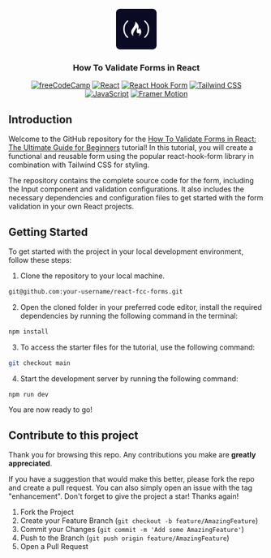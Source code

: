 <div id="top"></div>

<!-- PROJECT LOGO -->

<br />
<div align="center">
  <a href="https://www.freecodecamp.org/">
    <img src="./public/fcc.png" alt="Logo" width="80" height="80">
  </a>

<h3 align="center">How To Validate Forms in React</h3>

[![freeCodeCamp](https://img.shields.io/badge/-freeCodeCamp-brightgreen?logo=freeCodeCamp)](https://www.freecodecamp.org/)
[![React](https://img.shields.io/badge/-React-blue?logo=React)](https://reactjs.org/)
[![React Hook Form](https://img.shields.io/badge/-React%20Hook%20Form-6E36F6?logo=React&logoColor=white&color=6E36F6)](https://react-hook-form.com/)
[![Tailwind CSS](https://img.shields.io/badge/-Tailwind%20CSS-06B6D4?logo=Tailwind%20CSS&logoColor=black&color=white)](https://tailwindcss.com/)
[![JavaScript](https://img.shields.io/badge/-JavaScript-FFA500?logo=JavaScript&logoColor=white&color=FFA500)](https://developer.mozilla.org/en-US/docs/Web/JavaScript)
[![Framer Motion](https://img.shields.io/badge/-Framer%20Motion-blue?logo=Framer)](https://www.framer.com/api/motion/)

<div align="start">
  
## Introduction

Welcome to the GitHub repository for the
[How To Validate Forms in React: The Ultimate Guide for Beginners](https://www.freecodecamp.org/news/how-to-validate-forms-in-react)
tutorial! In this tutorial, you will create a functional and reusable form using
the popular react-hook-form library in combination with Tailwind CSS for
styling.

The repository contains the complete source code for the form, including the
Input component and validation configurations. It also includes the necessary
dependencies and configuration files to get started with the form validation in
your own React projects.

## Getting Started

To get started with the project in your local development environment, follow
these steps:

1. Clone the repository to your local machine.

```bash
git@github.com:your-username/react-fcc-forms.git
```

2. Open the cloned folder in your preferred code editor, install the required
   dependencies by running the following command in the terminal:

```bash
npm install
```

3. To access the starter files for the tutorial, use the following command:

```bash
git checkout main
```

4. Start the development server by running the following command:

```bash
npm run dev
```

You are now ready to go!

## Contribute to this project

Thank you for browsing this repo. Any contributions you make are **greatly
appreciated**.

If you have a suggestion that would make this better, please fork the repo and
create a pull request. You can also simply open an issue with the tag
"enhancement". Don't forget to give the project a star! Thanks again!

1. Fork the Project
2. Create your Feature Branch (`git checkout -b feature/AmazingFeature`)
3. Commit your Changes (`git commit -m 'Add some AmazingFeature'`)
4. Push to the Branch (`git push origin feature/AmazingFeature`)
5. Open a Pull Request
</div>
